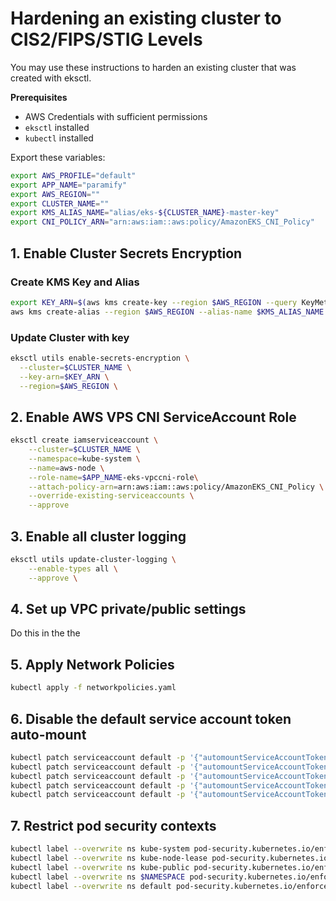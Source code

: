# Hardening an existing cluster to CIS2/FIPS/STIG Levels

You may use these instructions to harden an existing cluster that was created with eksctl.

**Prerequisites**
- AWS Credentials with sufficient permissions
- `eksctl` installed
- `kubectl` installed

Export these variables:
```bash
export AWS_PROFILE="default"
export APP_NAME="paramify"
export AWS_REGION=""
export CLUSTER_NAME=""
export KMS_ALIAS_NAME="alias/eks-${CLUSTER_NAME}-master-key"
export CNI_POLICY_ARN="arn:aws:iam::aws:policy/AmazonEKS_CNI_Policy"
```

## 1. Enable Cluster Secrets Encryption
### Create KMS Key and Alias
```bash
export KEY_ARN=$(aws kms create-key --region $AWS_REGION --query KeyMetadata.Arn --output text)
aws kms create-alias --region $AWS_REGION --alias-name $KMS_ALIAS_NAME --target-key-id $(echo $KEY_ARN | cut -d "/" -f 2)
```

### Update Cluster with key
```bash
eksctl utils enable-secrets-encryption \
  --cluster=$CLUSTER_NAME \
  --key-arn=$KEY_ARN \
  --region=$AWS_REGION \
```

## 2. Enable AWS VPS CNI ServiceAccount Role
```bash
eksctl create iamserviceaccount \
    --cluster=$CLUSTER_NAME \
    --namespace=kube-system \
    --name=aws-node \
    --role-name=$APP_NAME-eks-vpccni-role\
    --attach-policy-arn=arn:aws:iam::aws:policy/AmazonEKS_CNI_Policy \
    --override-existing-serviceaccounts \
    --approve
```

## 3. Enable all cluster logging
```bash
eksctl utils update-cluster-logging \
    --enable-types all \
    --approve \
```

## 4. Set up VPC private/public settings
Do this in the the 


## 5. Apply Network Policies
```bash
kubectl apply -f networkpolicies.yaml

```

## 6. Disable the default service account token auto-mount
```bash
kubectl patch serviceaccount default -p '{"automountServiceAccountToken": false}' -n default
kubectl patch serviceaccount default -p '{"automountServiceAccountToken": false}' -n $NAMESPACE
kubectl patch serviceaccount default -p '{"automountServiceAccountToken": false}' -n kube-system
kubectl patch serviceaccount default -p '{"automountServiceAccountToken": false}' -n kube-public
kubectl patch serviceaccount default -p '{"automountServiceAccountToken": false}' -n kube-node-lease
```

## 7. Restrict pod security contexts
```bash
kubectl label --overwrite ns kube-system pod-security.kubernetes.io/enforce=privileged
kubectl label --overwrite ns kube-node-lease pod-security.kubernetes.io/enforce=baseline
kubectl label --overwrite ns kube-public pod-security.kubernetes.io/enforce=baseline
kubectl label --overwrite ns $NAMESPACE pod-security.kubernetes.io/enforce=baseline
kubectl label --overwrite ns default pod-security.kubernetes.io/enforce=restricted
```


